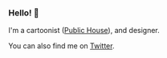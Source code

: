 ### Hello! 👋

I'm a cartoonist ([Public House](http://www.thepublichouse.net/)), and
designer.

You can also find me on [Twitter](https://twitter.com/thepru).
